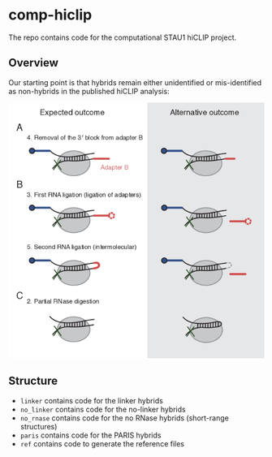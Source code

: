 # comp-hiclip

The repo contains code for the computational STAU1 hiCLIP project.

## Overview

Our starting point is that hybrids remain either unidentified or mis-identified as non-hybrids in the published hiCLIP analysis:

![hiclip_alternatives](img/hiclip_alternatives.png)

## Structure

* `linker` contains code for the linker hybrids
* `no_linker` contains code for the no-linker hybrids
* `no_rnase` contains code for the no RNase hybrids (short-range structures)
* `paris` contains code for the PARIS hybrids
* `ref` contains code to generate the reference files
